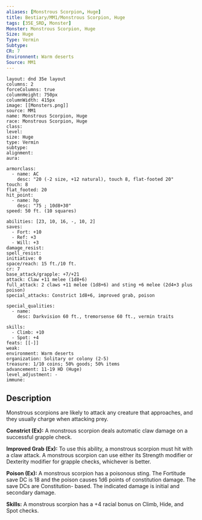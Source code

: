 ```yaml
---
aliases: [Monstrous Scorpion, Huge]
title: Bestiary/MM1/Monstrous Scorpion, Huge
tags: [35E_SRD, Monster]
Monster: Monstrous Scorpion, Huge
Size: Huge
Type: Vermin
Subtype: 
CR: 7
Environnent: Warm deserts
Source: MM1
---
```


```statblock
layout: dnd 35e layout
columns: 2
forceColumns: true
columnHeight: 750px
columnWidth: 415px
image: [[Monsters.png]]
source: MM1
name: Monstrous Scorpion, Huge
race: Monstrous Scorpion, Huge
class: 
level: 
size: Huge
type: Vermin
subtype: 
alignment: 
aura: 

armorclass:
  - name: AC
    desc: "20 (-2 size, +12 natural), touch 8, flat-footed 20"
touch: 8
flat_footed: 20
hit_point:
  - name: hp
    desc: "75 ; 10d8+30"
speed: 50 ft. (10 squares)

abilities: [23, 10, 16, -, 10, 2]
saves:
  - Fort: +10
  - Ref: +3
  - Will: +3
damage_resist: 
spell_resist: 
initiative: 0
space/reach: 15 ft./10 ft.
cr: 7
base_attack/grapple: +7/+21
attack: Claw +11 melee (1d8+6)
full_attack: 2 claws +11 melee (1d8+6) and sting +6 melee (2d4+3 plus poison)
special_attacks: Constrict 1d8+6, improved grab, poison

special_qualities:
  - name: 
    desc: Darkvision 60 ft., tremorsense 60 ft., vermin traits

skills:
  - Climb: +10
  - Spot: +4
feats: [[-]]
weak: 
environment: Warm deserts
organization: Solitary or colony (2-5)
treasure: 1/10 coins; 50% goods; 50% items
advancement: 11-19 HD (Huge)
level_adjustment: -
immune: 
```

## Description

<p>Monstrous scorpions are likely to attack any creature that approaches, and they usually charge when attacking prey.</p>
<p>
            <b>Constrict (Ex):</b> A monstrous scorpion deals automatic claw damage on a successful grapple check.</p>
<p>
            <b>Improved Grab (Ex):</b> To use this ability, a monstrous scorpion must hit with a claw attack. A monstrous scorpion can use either its Strength modifier or Dexterity modifier for grapple checks, whichever is better.</p>
<p>
            <b>Poison (Ex):</b> A monstrous scorpion has a poisonous sting. The Fortitude save DC is 18 and the poison causes 1d6 points of constitution damage. The save DCs are Constitution- based. The indicated damage is initial and secondary damage.</p>
<p>
            <b>Skills:</b> A monstrous scorpion has a +4 racial bonus on Climb, Hide, and Spot checks.</p>